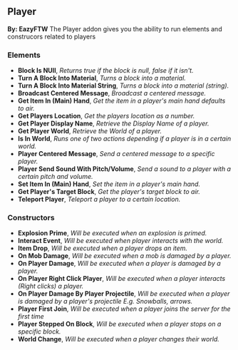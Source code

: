 ## Player
**By: EazyFTW**
The Player addon gives you the ability to run elements and construcors related to players
<br>

### Elements
* **Block Is NUll**, *Returns true if the block is null, false if it isn't.*
* **Turn A Block Into Material**, *Turns a block into a material.*
* **Turn A Block Into Material String**, *Turns a block into a material (string).*
* **Broadcast Centered Message**, *Broadcast a centered message.*
* **Get Item In (Main) Hand**, *Get the item in a player's main hand defaults to air.*
* **Get Players Location**, *Get the players location as a number.*
* **Get Player Display Name**, *Retrieve the Display Name of a player.*
* **Get Player World**, *Retrieve the World of a player.*
* **Is In World**, *Runs one of two actions depending if a player is in a certain world.*
* **Player Centered Message**, *Send a centered message to a specific player.*
* **Player Send Sound With Pitch/Volume**, *Send a sound to a player with a certain pitch and volume.*
* **Set Item In (Main) Hand**, *Set the item in a player's main hand.*
* **Get Player's Target Block**, *Get the player's target block to air.*
* **Teleport Player**, *Teleport a player to a certain location.*

### Constructors
* **Explosion Prime**, *Will be executed when an explosion is primed.*
* **Interact Event**, *Will be executed when player interacts with the world.*
* **Item Drop**, *Will be executed when a player drops an item.*
* **On Mob Damage**, *Will be executed when a mob is damaged by a player.*
* **On Player Damage**, *Will be executed when a player is damaged by a player.*
* **On Player Right Click Player**, *Will be executed when a player interacts (Right clicks) a player.*
* **On Player Damage By Player Projectile**, *Will be executed when a player is damaged by a player's projectile E.g. Snowballs, arrows.*
* **Player First Join**, *Will be executed when a player joins the server for the first time*
* **Player Stepped On Block**, *Will be executed when a player stops on a specific block.*
* **World Change**, *Will be executed when a player changes their world.*
